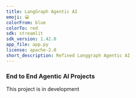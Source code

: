 ```yaml
---
title: LangGraph Agentic AI
emoji: 😀
colorFrom: blue
colorTo: red
sdk: streamlit
sdk_version: 1.42.0
app_file: app.py
license: apache-2.0
short_description: Refined Langgraph Agentic AI
---
```



### End to End Agentic AI Projects
This project is in development
